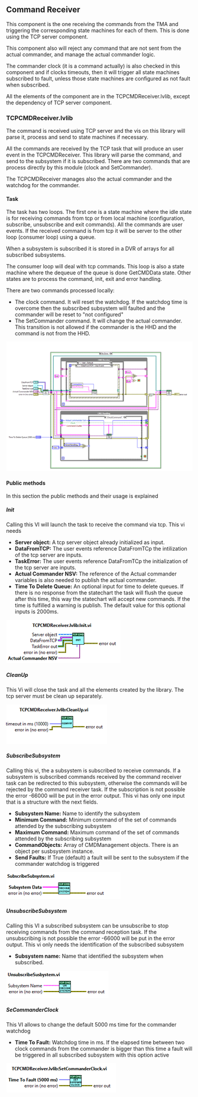 ## Command Receiver

This component is the one receiving the commands from the TMA and triggering the corresponding state machines for each of them. This is done using the TCP server component.

This component also will reject any command that are not sent from the actual commander, and manage the actual commander logic.

The commander clock (it is a command actually) is also checked in this component and if clocks timeouts, then it will trigger all state machines subscribed to fault, unless those state machines are configured as not fault when subscribed.

All the elements of the component are in the TCPCMDReceiver.lvlib, except the dependency of TCP server component.

### TCPCMDReceiver.lvlib

The command is received using TCP server and the vis on this library will parse it, process and send to state machines if necessary.

All the commands are received by the TCP task that will produce an user event in the TCPCMDReceiver. This library will parse the command, and send to the subsystem if it is subscribed. There are two commands that are process directly by this module (clock and SetCommander).

The TCPCMDReceiver manages also the actual commander and the watchdog for the commander.

#### Task

The task has two loops. The first one is a state machine where the idle state is for receiving commands from tcp or from local machine (configuration, subscribe, unsubscribe and exit commands). All the commands are user events. If the received command is from tcp it will be server to the other loop (consumer loop) using a queue.

When a subsystem is subscribed it is stored in a DVR of arrays for all subscribed subsystems.

The consumer loop will deal with tcp commands. This loop is also a state machine where the dequeue of the queue is done GetCMDData state. Other states are to process the command, init, exit and error handling.

There are two commands processed locally:

* The clock command. It will reset the watchdog. If the watchdog time is overcome then the subscribed subsystem will faulted and the commander will be reset to "not configured"
* The SetCommander command. It will change the actual commander. This transition is not allowed if the commander is the HHD and the command is not from the HHD.

![TcpCmdReceiverTask.vi\label{TcpCmdReceiverTask}](../Resources/figures/TcpCmdReceiverTask.PNG)

#### Public methods

In this section the public methods and their usage is explained

##### Init

Calling this VI will launch the task to receive the command via tcp. This vi needs

* **Server object:** A tcp server object already initialized as input.
* **DataFromTCP:** The user events reference DataFromTCp the intilization of the tcp server are inputs.
* **TaskError:** The user events reference DataFromTCp the initialization of the tcp server are inputs.
* **Actual Commander NSV:** The reference of the Actual commander variables is also needed to publish the actual commander.
* **Time To Delete Queue:** An optional input for time to delete queues. If there is no response from the statechart the task will flush the queue after this time, this way the statechart will accept new commands. If the time is fulfilled a warning is publish. The default value for this optional inputs is 2000ms.

![TcpCmdReceiverInit.vi\label{TcpCmdReceiverInit}](../Resources/figures/TcpCmdReceiverInit.PNG)

##### CleanUp

This Vi will close the task and all the elements created by the library. The tcp server must be clean up separately.

![TcpCmdReceiverCleanup.vi\label{TcpCmdReceiverCleanup}](../Resources/figures/TcpCmdReceiverCleanup.PNG)

##### SubscribeSubsystem

Calling this vi, the a subsystem is subscribed to receive commands. If a subsystem is subscribed commands received by the command receiver task can be redirected to this subsystem, otherwise the commands will be rejected by the command receiver task. If the subscription is not possible the error -66000 will be put in the error output.
This vi has only one input that is a structure with the next fields.

* **Subsystem Name:** Name to identify the subsystem
* **Minimum Command:** Minimum command of the set of commands attended by the subscribing subsystem
* **Maximum Command:** Maximum command of the set of commands attended by the subscribing subsystem
* **CommandObjects:** Array of CMDManagement objects. There is an object per susbsystem instance.
* **Send Faults:** If True (default) a fault will be sent to the subsystem if the commander watchdog is triggered

![TcpCmdReceiverSubscribe.vi\label{TcpCmdReceiverSubscribe}](../Resources/figures/TcpCmdReceiverSubscribe.PNG)

##### UnsubscribeSubsystem

Calling this VI a subscribed subsystem can be unsubscribe to stop receiving commands from the command reception task. If the unsubscribing is not possible the error -66000 will be put in the error output.
This vi only needs the identification of the subscribed subsystem

* **Subsystem name:** Name that identified the subsystem when subscribed.

![TcpCmdReceiverUnsubscribe.vi\label{TcpCmdReceiverUnsubscribe}](../Resources/figures/TcpCmdReceiverUnsubscribe.PNG)

##### SeCommanderClock

This VI allows to change the default 5000 ms time for the commander watchdog

* **Time To Fault:** Watchdog time in ms. If the elapsed time between two clock commands from the commander is bigger than this time a fault will be triggered in all subscribed subsystem with this option active

![TcpCmdReceiverClock.vi\label{TcpCmdReceiverClock}](../Resources/figures/TcpCmdReceiverClock.PNG)


